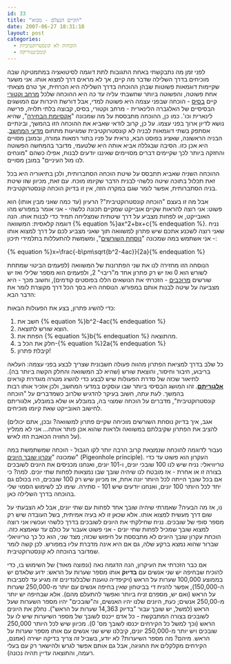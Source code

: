```yaml
---
id: 33
title: "הקיים הנעלם - מבוא"
date: 2007-06-27 18:31:18
layout: post
categories: 
  - הוכחות לא קונסטרוקטיביות
  - קומבינטוריקה
---
```

לפני זמן מה נתבקשתי באחת התגובות לתת דוגמה לסיטואציה במתמטיקה שבה מוכיחים בדרך השלילה שדבר מה קיים, אך לא מראים דרך למצוא אותו. אני משער שקיימות דוגמאות פשוטות שבהן ההוכחה בדרך השלילה היא הכרחית, אך טרם מצאתי אחת פשוטה, והפשוטה ביותר שחשבתי עליה עד כה היא ההוכחה שלכל <a href="http://he.wikipedia.org/wiki/%D7%9E%D7%A8%D7%97%D7%91_%D7%95%D7%A7%D7%98%D7%95%D7%A8%D7%99">מרחב וקטורי</a> קיים <a href="http://he.wikipedia.org/wiki/%D7%91%D7%A1%D7%99%D7%A1_%28%D7%90%D7%9C%D7%92%D7%91%D7%A8%D7%94%29">בסיס</a> - הוכחה שבפני עצמה היא פשוטה למדי, אבל דורשת היכרות עם המושגים הבסיסיים של האלגברה הלינארית - מרחב וקטורי, בסיס, קבוצה בלתי תלויה, פרישה לינארית וכו'. כמו כן, ההוכחה מתבססת על מה שמכונה "<a href="http://he.wikipedia.org/wiki/%D7%90%D7%A7%D7%A1%D7%99%D7%95%D7%9E%D7%AA_%D7%94%D7%91%D7%97%D7%99%D7%A8%D7%94">אקסיומת הבחירה</a>", שהיא נושא לדיון ארוך בפני עצמו.
על כן, קרוב לודאי שאביא את ההוכחה הזו בהמשך, ובינתיים אסתפק בשתי דוגמאות לבניה לא קונסטרוקטיבית שמגיעות מתחום <a href="http://he.wikipedia.org/wiki/%D7%9E%D7%93%D7%A2%D7%99_%D7%94%D7%9E%D7%97%D7%A9%D7%91">מדעי המחשב</a>. הבניה הראשונה, שאציג בפוסט הבא, נראית על פניו בתור רמאות גמורה, ובמובן מסויים היא אכן כזו. הסיבה שבגללה אביא אותה היא שלטעמי, מדובר בהמחשה הפשוטה והחזקה ביותר לכך שקיימים דברים מסויימים שאיננו יודעים לבנות, אפילו כשהם "מונחים לנו מול העיניים" במובן מסויים.

ההוכחה השניה שאביא תתבסס על שיטת הוכחה הסתברותית, ולכן בתיאוריה היא בכל זאת תכלול בתוכה שיטה כלשהי לבנית הדבר שקיומו מוכח. עם זאת, מכיוון שזו שיטת בניה הסתברותית, אפשר לומר שגם במקרה הזה, אין זו בדיוק הוכחה קונסטרוקטיבית.

אבל מה זו בעצם "הוכחה קונסטרוקטיבית"? הרעיון (עד כמה שאני מבין אותו) הוא פשוט: אני רוצה להראות שקיים אובייקט שמקיים תכונה כלשהי - אני אומר במפורש מהו האובייקט, או לפחות מצביע על דרך שיטתית שמצליחה תמיד כדי לבנות אותו. הנה דוגמה קלאסית: המשוואה {% equation %}ax^2+bx+c{% endequation %}. נניח שאני רוצה לשכנע אתכם שיש פתרון למשוואה תוך שאני מצביע לכם על דרך למצוא אותו - אני אשתמש במה שמכונה "<a href="http://he.wikipedia.org/wiki/%D7%A0%D7%95%D7%A1%D7%97%D7%AA_%D7%94%D7%A9%D7%95%D7%A8%D7%A9%D7%99%D7%9D">נוסחת השורשים</a>", ומשמשת להתעללות בתלמידי תיכון:

{% equation %}x=\frac{-b\pm\sqrt{b^2-4ac}}{2a}{% endequation %}

הנוסחה הזו מחזירה לנו את שני הפתרונות של המשוואה (לפעמים הביטוי שמתחת לשורש הוא 0 ואז יש רק פתרון אחד מ"ריבוי" 2, ולפעמים הוא מספר שלילי ואז יש שורשים <a href="http://he.wikipedia.org/wiki/%D7%9E%D7%A1%D7%A4%D7%A8_%D7%9E%D7%A8%D7%95%D7%9B%D7%91">מרוכבים</a> - הזכרתי את הנושאים הללו בפוסטים קודמים), וחשוב מכך - היא מצביעה על שיטה לבנות אותם במפורש. הנוסחה היא בסך הכל דרך מקוצרת לומר את הדבר הבא:

כדי להשיג פתרון, בצע את הפעולות הבאות:
<ol>
	<li>חשב את {% equation %}b^2-4ac{% endequation %}</li>
	<li>הוצא שורש לתוצאה.</li>
	<li>הפחת את {% equation %}b{% endequation %} מהתוצאה.</li>
	<li>חלק את הכל ב-{% equation %}2a{% endequation %}</li>
	<li>קיבלת פתרון!</li>
</ol>
כל שלב בדרך למציאת הפתרון מהווה פעולה חשבונית שצריך לבצע בפני עצמה: העלאה בריבוע, חיבור וחיסור, והוצאת שורש (שהיא לב המשוואה והחלק הקשה ביותר בה). לתיאור שכזה של סדרת הפעולות שיש לבצע כדי להשיג מטרה מוגדרת קוראים <a href="http://he.wikipedia.org/wiki/%D7%90%D7%9C%D7%92%D7%95%D7%A8%D7%99%D7%AA%D7%9D"><strong>אלגוריתם</strong></a>. זהו המושג הבסיסי ביותר שבו עוסקים במדעי המחשב, ולכן אזכיר אותו רבות בהמשך. לעת עתה, חשוב בעיקר להדגיש שלרוב כשמדברים על "הוכחה קונסטרוקטיבית", מדברים על הוכחה שמצוי בה, במובלע או שלא במובלע, אלגוריתם לחישוב האובייקט שאת קיומו מוכיחים.

(אגב, איך בדיוק נוסחת השורשים מוכיחה שקיים פתרון למשוואה? ובכן, אתם יכולים להציב את הפתרון שקיבלתם במשוואה ולראות שהוא אכן פותר אותה... אני לא ממליץ על החוויה הכואבת הזו לאיש).

נעבור לדוגמה להוכחה שנמצאת קרוב הרבה יותר לקו הגבול - הוכחה שמשתמשת במה שמכונה "<a href="http://he.wikipedia.org/wiki/%D7%A2%D7%A7%D7%A8%D7%95%D7%9F_%D7%A9%D7%95%D7%91%D7%9A_%D7%94%D7%99%D7%95%D7%A0%D7%99%D7%9D">עקרון שובך היונים</a>" (Pigeonhole principle). העקרון הוא פשוט עד כדי טריוויאלי: נניח שיש לנו 100 שובכי יונים, ו-101 יונים, ואנחנו מכניסים את היונים לשובכים בצורה זו או אחרת - אז מובטח לנו שיהיה שובך שבו נמצאות לפחות שתי יונים. למה? כי אם בכל שובך הייתה לכל היותר יונה אחת, אז מכיוון שיש רק 100 שובכים, היו בכולם גם יחד לכל היותר 100 יונים, ואנחנו יודעים שיש 101 - סתירה. שימו לב לשימוש הסמוי שלי בהוכחה בדרך השלילה כאן.

נו, אז מה הבעיה? שאמרתי שיהיה שובך אחד לפחות עם שתי יונים, אבל לא הצבעתי על שום דרך מעשית למצוא אותו. אלא שכאן זו לא בעיה אמיתית, בשל העובדה שיש רק מספר סופי של שובכים. נניח שחילקתי את היונים לשובכים בדרך כלשהי ועכשיו אני רוצה למצוא שובך שמכיל לפחות שתי יונים - אני פשוט אעבור על כולם עד שאמצא כזה. הוכחת עקרון שובך היונים לא מתבססת על חיפוש שכזה; מצד שני, הוא כל כך טריוויאלי שברור שהוא נמצא ברקע שלה, גם אם היא אינה מדברת עליו במפורש. לכן קשה לומר שמדובר בהוכחה לא קונסטרוקטיבית.

אם כבר הזכרתי את העיקרון, הנה הדגמה נאה (ונפוצה מאוד) של השימוש בו, כדי להוכיח שבחיפה יש שני אנשים עם <strong>בדיוק</strong> אותו מספר שערות על הראש: ידוע שלאדם יש בממוצע 100,000 שערות על הראש (ויקיפדיה טוענת שלבלונדינים זה מגיע עד לסביבות ה-150,000), אפשר להניח די בביטחון שאין בחיפה אנשים עם יותר מ-250,000 שערות על הראש (ואם יש, מספרם זניח ביותר ואפשר להתעלם מהם). אלא שבחיפה יש יותר מ-250,00 אנשים; כעת, היונים שלנו יהיו האנשים, וה"שובכים" יהיו מספר השערות שעל הראש (למשל, יש שובך עבור "בדיוק 14,363 שערות על הראש"). נחלק את היונים לשובכים בצורה המתבקשת - כל אדם ייכנס לשובך של מספר השיערות שיש לו על הראש (וכך למשל כל הקירחים יכנסו לשובך מס' 0). מכיוון שיש לכל היותר 250,000 שובכים ויש יותר מ-250,000 יונים, קיבלנו שיש שני אנשים עם אותו מספר שערות על הראש. מיהם? מה מספר השיערות? לא יודע, בשביל זה צריך בדיקה ישירה (אמנם, הקירחים מקלקלים את החגיגה, אבל גם אותם אפשר לגרש ולהישאר רק עם בעלי רעמה, והתוצאה עדיין תהיה נכונה).
